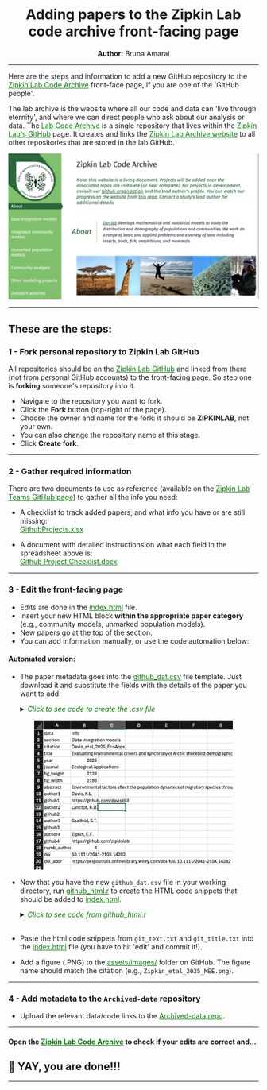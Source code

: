 
<div align="center">

# Adding papers to the Zipkin Lab code archive front-facing page
**Author:** Bruna Amaral  

</div>

---

Here are the steps and information to add a new GitHub repository to the <a href="https://zipkinlab.github.io/" style="color: #077907ff;">Zipkin Lab Code Archive</a> front-face page, if you are one of the 'GitHub people'. 

The lab archive is the website where all our code and data can 'live through eternity', and where we can direct people who ask about our analysis or data. The <a href="https://github.com/zipkinlab/zipkinlab.github.io" style="color: #077907ff;">Lab Code Archive</a> is a single repository that lives within the <a href="https://github.com/zipkinlab" style="color: #077907ff;">Zipkin Lab's GitHub</a> page. It creates and links the <a href="https://zipkinlab.github.io/" style="color: #077907ff;">Zipkin Lab Archive website</a> to all other repositories that are stored in the lab GitHub. 

<div align="center">
<img src="assets/images/lab_page.png" alt="lab_page" width="600">
</div>

---

## These are the steps:

### 1 - Fork personal repository to Zipkin Lab GitHub

All repositories should be on the <a href="https://github.com/zipkinlab" style="color: #077907ff;">Zipkin Lab GitHub</a> and linked from there (not from personal GitHub accounts) to the front-facing page. So step one is **forking** someone's repository into it.

- Navigate to the repository you want to fork.
- Click the **Fork** button (top-right of the page).
- Choose the owner and name for the fork: it should be **ZIPKINLAB**, not your own.
- You can also change the repository name at this stage.
- Click **Create fork**.

---

### 2 - Gather required information

There are two documents to use as reference (available on the <a href="https://teams.microsoft.com/l/channel/19%3A15762ca26189456f989a45136b141e94%40thread.tacv2/GitHub?groupId=a1e331a0-3ad7-4671-a13e-3629dea6fd3b&tenantId=22177130-642f-41d9-9211-74237ad5687d" style="color: #077907ff;">Zipkin Lab Teams GitHub page</a>) to gather all the info you need:

- A checklist to track added papers, and what info you have or are still missing:  
  <a href="https://michiganstate.sharepoint.com/:x:/r/sites/STUOT-ResearchGroup/Shared%20Documents/GitHub/GithubProjects.xlsx" style="color: #077907ff;">GithubProjects.xlsx</a>

- A document with detailed instructions on what each field in the spreadsheet above is:  
  <a href="https://michiganstate.sharepoint.com/:w:/r/sites/STUOT-ResearchGroup/Shared%20Documents/GitHub/Github%20Project%20Checklist.docx" style="color: #077907ff;">Github Project Checklist.docx</a>

---

### 3 - Edit the front-facing page

- Edits are done in the <a href="https://github.com/zipkinlab/zipkinlab.github.io/blob/master/index.html" style="color: #077907ff;">index.html</a> file.
- Insert your new HTML block **within the appropriate paper category** (e.g., community models, unmarked population models).
- New papers go at the top of the section.
- You can add information manually, or use the code automation below:

#### Automated version:

- The paper metadata goes into the <a href="https://michiganstate.sharepoint.com/:x:/r/sites/STUOT-ResearchGroup/Shared%20Documents/GitHub/github_dat.csv" style="color: #077907ff;">github_dat.csv</a> file template. Just download it and substitute the fields with the details of the paper you want to add.
 
  <details>
  <summary><span style="color: #077907ff; font-style: italic;">Click to see code to create the .csv file</span></summary>

  ````r
  library(tidyverse)

  dat <- tibble(
    data = c("section", "citation", "title", "year", "journal", "fig_height", "fig_width", "abstract", 
            "author1", "github1", "author2", "github2", "author3", "github3", "author4", "github4", 
            "numb_authors", "doi", "doi_addr"),
    info = c("Data integration models", "Davis_etal_2025_EcoApps", 
            "Evaluating environmental drivers and synchrony of Arctic shorebird demographic rates to inform conservation management", 
            "2025", "Ecological Applications", "2128", "2193", 
            "Environmental factors affect the population dynamics of migratory species throughout their annual cycles. However, identifying the", 
            "Davis, K.L.", "https://github.com/davisk93", "Lanctot, R.B.", "NA", "Saalfeld, S.T.", "NA", 
            "Zipkin, E.F.", "https://github.com/zipkinlab", "4", "10.1111/2041-210X.14282", 
            "https://besjournals.onlinelibrary.wiley.com/doi/full/10.1111/2041-210X.14282")
  )
  ````
  </details>
<div align="center">
<img src="assets/images/git_dat.png" alt="git_dat" width="400">
</div>

-  Now that you have the new `github_dat.csv` file in your working directory, run <a href="https://michiganstate.sharepoint.com/:u:/r/sites/STUOT-ResearchGroup/Shared%20Documents/GitHub/github_html.r" style="color: #077907ff;">github_html.r</a> to create the HTML code snippets that should be added to <a href="https://github.com/zipkinlab/zipkinlab.github.io/blob/master/index.html" style="color: #077907ff;">index.html</a>.

    <details>
    <summary><span style="color: #077907ff; font-style: italic;">Click to see code from github_html.r</span></summary>

    ````r
    ## code to create html file for the lab front-facing page

    library(glue)
    library(tidyverse)

    dat <- read_csv("github_dat.csv")

    # Match section name to ID
    id_codes <- c("icm", "dataintegration", "other", "community", "unmarked")
    id_names <- c("Integrated community models", "Data integration models", "Other projects", "Community analyses", "Unmarked population models")

    id_cd <- cbind(id_codes, id_names) %>% as_tibble()
    this_id <- pull(dat[which(dat$data == "section"),2])
    id <- paste0(gsub(" ", "",tolower(id_cd[which(id_cd$id_names == this_id),1])),
                dat[which(dat$data == "year"),2],
                toupper(substr(dat[which(dat$data == "author1"),2],1,1)))

    citation <- dat[which(dat$data == "citation"),2] %>% pull()
    figure <- glue("assets/images/{citation}.png")
    git_repo <- glue("https://github.com/zipkinlab/{citation}")
    title <- pull(dat[which(dat$data == "title"),2])
    fig_height <- as.numeric(pull(dat[which(dat$data == "fig_height"),2]))
    fig_width <- as.numeric(pull(dat[which(dat$data == "fig_width"),2]))

    FigSize <- function(OriginalWidth, OriginalHeight, OutputWidth = 200){
      WidthRatio <- OutputWidth / OriginalWidth
      OutputHeight <- OriginalHeight * WidthRatio
      return(list(round(OutputWidth), round(OutputHeight)))
    }

    res_fig <- FigSize(fig_width, fig_height)
    fig_width2 <- res_fig[[1]][1]
    fig_height2 <- res_fig[[2]][1]

    journal <- pull(dat[which(dat$data == "journal"),2])
    year <- pull(dat[which(dat$data == "year"),2])
    doi <- pull(dat[which(dat$data == "doi"),2])
    doi_addr <- pull(dat[which(dat$data == "doi_addr"),2])
    abstract <- pull(dat[which(dat$data == "abstract"),2])
    numb_authors <- as.numeric(pull(dat[which(dat$data == "numb_authors"),2]))

    # Build author list with optional GitHub links
    ht2 <- c()
    for(i in 1:numb_authors){
      author <- pull(dat[dat$data == paste0("author", i), 2])
      github <- pull(dat[dat$data == paste0("github", i), 2])
      if (is.na(github)) {
        ht2 <- c(ht2, paste0(author, ifelse(i < numb_authors, ", ", "")))
      } else {
        link <- glue("<a href='{github}'>{author}</a>")
        ht2 <- c(ht2, ifelse(i == numb_authors && i > 1, paste0("and ", link), paste0(link, ", ")))
      }
    }

    authors_html <- paste(ht2, collapse = "")
    html_content <- glue("
    <h3 id='{id}'>{citation}</h3>
    <section class='example'>
      <section class='title'>
        <h1>{title}</h1>
        <img class='modal-img' src='{figure}' alt='{citation}' height='{fig_height2}' width='{fig_width2}' style='background-color:white;' >
      </section>
      <section class='content'>
        <p><strong>Citation</strong> - {authors_html} ({year}) {title}. <em>{journal}</em>. <a href='{doi_addr}'>DOI: {doi}</a></p>
        <p><strong>Abstract</strong> - {abstract}</p>
        <p><strong>Code and Data</strong> - <a href='{git_repo}'>Link to repo</a></p>
      </section>
    </section>
    ")

    writeLines(html_content, "git_text.txt")
    writeLines(glue("<em> <a href='#{id}'>{citation}</a></em> |"), "git_title.txt")
    ````

    </details><br>
- Paste the html code snippets from `git_text.txt` and `git_title.txt` into the <a href="https://github.com/zipkinlab/zipkinlab.github.io/blob/master/index.html" style="color: #077907ff;">index.html</a> file (you have to hit 'edit' and commit it!). <br>
 
- Add a figure (.PNG) to the <a href="https://github.com/zipkinlab/zipkinlab.github.io/tree/master/assets/images" style="color: #077907ff;">assets/images/</a> folder on GitHub. The figure name should match the citation (e.g., `Zipkin_etal_2025_MEE.png`).

---

### 4 - Add metadata to the `Archived-data` repository

- Upload the relevant data/code links to the <a href="https://github.com/zipkinlab/Archived-data" style="color: #077907ff;">Archived-data repo</a>.

---

#### Open the <a href="https://zipkinlab.github.io/" style="color: #077907ff;">Zipkin Lab Code Archive</a> to check if your edits are correct and... 

## 🎉 YAY, you are done!!!
---

